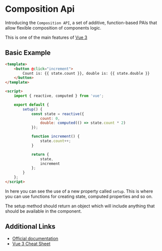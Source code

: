 # Composition Api

Introducing the `Composition API`, a set of additive, function-based PAIs that allow flexible composition of components logic.

This is one of the main features of [Vue 3](/advanced/vue3/vue3/)

## Basic Example

```html
<template>
	<button @click="increment">
		Count is: {{ state.count }}, double is: {{ state.double }}
	</button>
</template>

<script>
	import { reactive, computed } from 'vue';

	export default {
		setup() {
			const state = reactive({
				count: 0,
				double: computed(() => state.count * 2)
			});

			function increment() {
				state.count++;
			}

			return {
				state,
				increment
			};
		}
	};
</script>
```

In here you can see the use of a new property called `setup`. This is where you can use functions for creating state, computed properties and so on.

The setup method should return an object which will include anything that should be available in the component.

## Additional Links

- [Official documentation](https://vue-composition-api-rfc.netlify.com/#summary)
- [Vue 3 Cheat Sheet](https://www.vuemastery.com/vue-3-cheat-sheet/)
